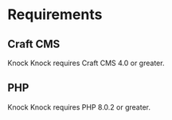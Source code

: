 # Requirements

## Craft CMS
Knock Knock requires Craft CMS 4.0 or greater.

## PHP
Knock Knock requires PHP 8.0.2 or greater.
